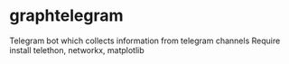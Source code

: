 # graphtelegram
Telegram bot which collects information from telegram channels
Require install telethon, networkx, matplotlib